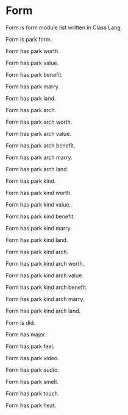 # Form

Form is form module list written in Class Lang.

Form is park form.

Form has park worth.

Form has park value.

Form has park benefit.

Form has park marry.

Form has park land.

Form has park arch.

Form has park arch worth.

Form has park arch value.

Form has park arch benefit.

Form has park arch marry.

Form has park arch land.

Form has park kind.

Form has park kind worth.

Form has park kind value.

Form has park kind benefit.

Form has park kind marry.

Form has park kind land.

Form has park kind arch.

Form has park kind arch worth.

Form has park kind arch value.

Form has park kind arch benefit.

Form has park kind arch marry.

Form has park kind arch land.

Form is did.

Form has major.

Form has park feel.

Form has park video.

Form has park audio.

Form has park smell.

Form has park touch.

Form has park heat.